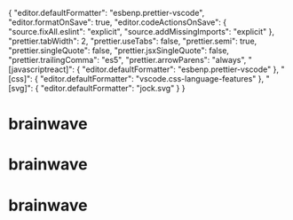 {
"editor.defaultFormatter": "esbenp.prettier-vscode",
"editor.formatOnSave": true,
"editor.codeActionsOnSave": {
"source.fixAll.eslint": "explicit",
"source.addMissingImports": "explicit"
},
"prettier.tabWidth": 2,
"prettier.useTabs": false,
"prettier.semi": true,
"prettier.singleQuote": false,
"prettier.jsxSingleQuote": false,
"prettier.trailingComma": "es5",
"prettier.arrowParens": "always",
"[javascriptreact]": {
"editor.defaultFormatter": "esbenp.prettier-vscode"
},
"[css]": {
"editor.defaultFormatter": "vscode.css-language-features"
},
"[svg]": {
"editor.defaultFormatter": "jock.svg"
}
}
# brainwave
# brainwave
# brainwave
